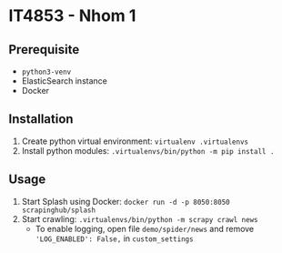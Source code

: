 # IT4853 - Nhom 1

## Prerequisite

- `python3-venv`
- ElasticSearch instance
- Docker

## Installation

1. Create python virtual environment: `virtualenv .virtualenvs`
2. Install python modules: `.virtualenvs/bin/python -m pip install .`

## Usage

1. Start Splash using Docker: `docker run -d -p 8050:8050 scrapinghub/splash`
2. Start crawling: `.virtualenvs/bin/python -m scrapy crawl news`
    - To enable logging, open file `demo/spider/news` and remove `'LOG_ENABLED': False,` in `custom_settings` 